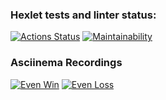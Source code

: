 ### Hexlet tests and linter status:
[![Actions Status](https://github.com/aleksandr-pronichev/java-project-61/actions/workflows/hexlet-check.yml/badge.svg)](https://github.com/aleksandr-pronichev/java-project-61/actions)
[![Maintainability](https://api.codeclimate.com/v1/badges/71de738da0be378eb55e/maintainability)](https://codeclimate.com/github/aleksandr-pronichev/java-project-61/maintainability)

### Asciinema Recordings
[![Even Win](https://asciinema.org/a/ylky9EZ8o86E812RR3G1bjgXu.svg)](https://asciinema.org/a/ylky9EZ8o86E812RR3G1bjgXu)
[![Even Loss](https://asciinema.org/a/3u4cu6qKM7NrWQSarXdV05UJR.svg)](https://asciinema.org/a/3u4cu6qKM7NrWQSarXdV05UJR)
